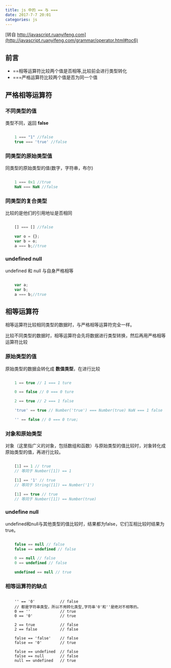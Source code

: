 ```yaml
---
title: js 中的 == 与 ===
date: 2017-7-7 20:01
categories: js
---
```


[转自 http://javascript.ruanyifeng.com](http://javascript.ruanyifeng.com/grammar/operator.html#toc6)

## 前言
- ==相等运算符比较两个值是否相等,比较前会进行类型转化
- ===严格运算符比较两个值是否为同一个值

## 严格相等运算符
### 不同类型的值
类型不同，返回 **false**

``` javascript

    1 === "1" //false
    true === 'true' //false

```

### 同类型的原始类型值

同类型的原始类型的值(数字，字符串，布尔)

``` javascript

    1 === 0x1 //true
    NaN === NaN //false

```

### 同类型的复合类型

比较的是他们的引用地址是否相同

``` javascript

    [] === [] //false

    var o = {};
    var b = o;
    a === b;//true

```

### undefined null

undefined 和 null 与自身严格相等

``` javascript

    var a;
    var b;
    a === b;//true

```

## 相等运算符
相等运算符比较相同类型的数据时，与严格相等运算符完全一样。

比较不同类型的数据时，相等运算符会先将数据进行类型转换，然后再用严格相等运算符比较

### 原始类型的值
原始类型的数据会转化成 **数值类型**，在进行比较

``` javascript

    1 == true // 1 === 1 ture

    0 == false // 0 === 0 ture

    2 == true // 2 === 1 false

    'true' == true // Number('true') === Number(true) NaN === 1 false

    '' == false // 0 === 0 true;

```

### 对象和原始类型
对象（这里指广义的对象，包括数组和函数）与原始类型的值比较时，对象转化成原始类型的值，再进行比较。

``` javascript

    [1] == 1 // true
    // 等同于 Number([1]) == 1

    [1] == '1' // true
    // 等同于 String([1]) == Number('1')

    [1] == true // true
    // 等同于 Number([1]) == Number(true)

```

### undefine null

undefined和null与其他类型的值比较时，结果都为false，它们互相比较时结果为true。
``` javascript

    false == null // false
    false == undefined // false

    0 == null // false
    0 == undefined // false

    undefined == null // true

```

### 相等运算符的缺点

```

    '' == '0'           // false
    // 都是字符串类型，所以不用转化类型,字符串'0'和''是绝对不相等的。
    0 == ''             // true
    0 == '0'            // true

    2 == true           // false
    2 == false          // false

    false == 'false'    // false
    false == '0'        // true

    false == undefined  // false
    false == null       // false
    null == undefined   // true

```
